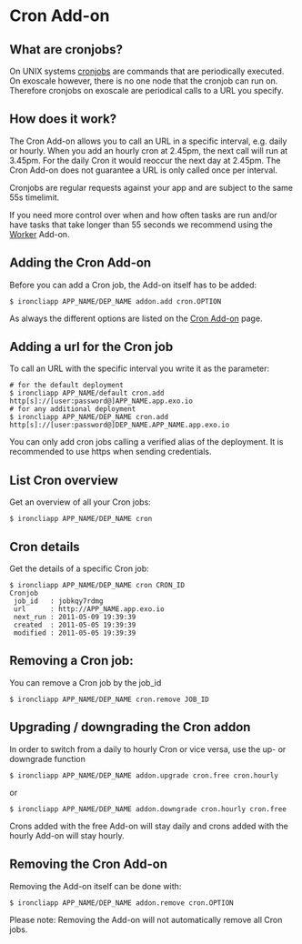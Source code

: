 
# Cron Add-on

## What are cronjobs?

On UNIX systems [cronjobs](http://en.wikipedia.org/wiki/Cron) are commands that
are periodically executed. On exoscale however, there is no one node that
the cronjob can run on. Therefore cronjobs on exoscale are periodical calls
to a URL you specify.

## How does it work?

The Cron Add-on allows you to call an URL in a specific interval, e.g. daily or
hourly. When you add an hourly cron at 2.45pm, the next call will run at
3.45pm. For the daily Cron it would reoccur the next day at 2.45pm. The Cron
Add-on does not guarantee a URL is only called once per interval.

Cronjobs are regular requests against your app and are subject to the same 55s
timelimit.

If you need more control over when and how often tasks are run and/or have
tasks that take longer than 55 seconds we recommend using the
[Worker](https://community.exoscale.ch/tutorial/worker-add-on) Add-on.

## Adding the Cron Add-on

Before you can add a Cron job, the Add-on itself has to be added:

~~~
$ ironcliapp APP_NAME/DEP_NAME addon.add cron.OPTION
~~~

As always the different options are listed on the [Cron Add-on](https://community.exoscale.ch/tutorial/cron-add-on) page.

## Adding a url for the Cron job

To call an URL with the specific interval you write it as the parameter:

~~~
# for the default deployment
$ ironcliapp APP_NAME/default cron.add http[s]://[user:password@]APP_NAME.app.exo.io
# for any additional deployment
$ ironcliapp APP_NAME/DEP_NAME cron.add http[s]://[user:password@]DEP_NAME.APP_NAME.app.exo.io
~~~

You can only add cron jobs calling a verified alias of the deployment. It is
recommended to use https when sending credentials.

## List Cron overview

Get an overview of all your Cron jobs:

~~~
$ ironcliapp APP_NAME/DEP_NAME cron
~~~

## Cron details

Get the details of a specific Cron job:

~~~
$ ironcliapp APP_NAME/DEP_NAME cron CRON_ID
Cronjob
 job_id   : jobkqy7rdmg
 url      : http://APP_NAME.app.exo.io
 next_run : 2011-05-09 19:39:39
 created  : 2011-05-05 19:39:39
 modified : 2011-05-05 19:39:39
~~~

## Removing a Cron job:

You can remove a Cron job by the job_id

~~~
$ ironcliapp APP_NAME/DEP_NAME cron.remove JOB_ID
~~~

## Upgrading / downgrading the Cron addon

In order to switch from a daily to hourly Cron or vice versa, use the up- or
downgrade function

~~~
$ ironcliapp APP_NAME/DEP_NAME addon.upgrade cron.free cron.hourly
~~~

or

~~~
$ ironcliapp APP_NAME/DEP_NAME addon.downgrade cron.hourly cron.free
~~~

Crons added with the free Add-on will stay daily and crons added with the
hourly Add-on will stay hourly.

## Removing the Cron Add-on

Removing the Add-on itself can be done with:

~~~
$ ironcliapp APP_NAME/DEP_NAME addon.remove cron.OPTION
~~~

Please note: Removing the Add-on will not automatically remove all Cron jobs.


